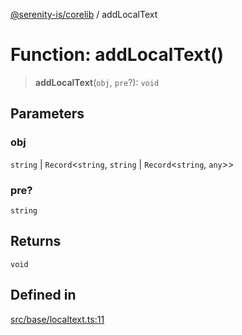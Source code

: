 [@serenity-is/corelib](../README.md) / addLocalText

# Function: addLocalText()

> **addLocalText**(`obj`, `pre`?): `void`

## Parameters

### obj

`string` | `Record`\<`string`, `string` \| `Record`\<`string`, `any`\>\>

### pre?

`string`

## Returns

`void`

## Defined in

[src/base/localtext.ts:11](https://github.com/serenity-is/serenity/blob/master/packages/corelib/src/base/localtext.ts#L11)

